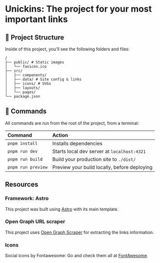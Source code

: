 # Unickins: The project for your most important links

## 🚀 Project Structure

Inside of this project, you'll see the following folders and files:

```text
/
├── public/ # Static images
│   └── favicon.ico
├── src/
│   ├── components/
│   ├── data/ # Site config & links
│   ├── icons/ # SVGs
│   ├── layouts/
│   └── pages/
└── package.json
```

## 🧞 Commands

All commands are run from the root of the project, from a terminal:

| Command            | Action                                       |
| :----------------- | :------------------------------------------- |
| `pnpm install`     | Installs dependencies                        |
| `pnpm run dev`     | Starts local dev server at `localhost:4321`  |
| `pnpm run build`   | Build your production site to `./dist/`      |
| `pnpm run preview` | Preview your build locally, before deploying |

## Resources

### Framework: Astro

This project was built using [Astro](https://docs.astro.build) with its main template.

### Open Graph URL scraper

This project uses [Open Graph Scraper](https://www.npmjs.com/package/open-graph-scraper) for extracting the links information.

### Icons

Social icons by Fontawesome: Go and check them all at [FontAwesome](https://fontawesome.com/icons/).
